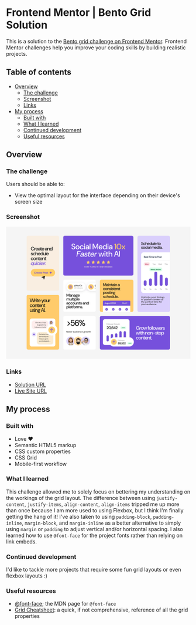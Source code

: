 # Frontend Mentor | Bento Grid Solution

This is a solution to the [Bento grid challenge on Frontend Mentor](https://www.frontendmentor.io/challenges/bento-grid-RMydElrlOj). Frontend Mentor challenges help you improve your coding skills by building realistic projects.

## Table of contents

-   [Overview](#overview)
    -   [The challenge](#the-challenge)
    -   [Screenshot](#screenshot)
    -   [Links](#links)
-   [My process](#my-process)
    -   [Built with](#built-with)
    -   [What I learned](#what-i-learned)
    -   [Continued development](#continued-development)
    -   [Useful resources](#useful-resources)

## Overview

### The challenge

Users should be able to:

-   View the optimal layout for the interface depending on their device's screen size

### Screenshot

![Bento Grid Solution](./screenshots/Bento%20Grid.png)

### Links

-   [Solution URL](https://www.frontendmentor.io/solutions/responsive-bent-grid-using-css-grid-waSA_Tc1tk)
-   [Live Site URL](https://luminous-zabaione-3d5d6c.netlify.app/)

## My process

### Built with

-   Love ♥
-   Semantic HTML5 markup
-   CSS custom properties
-   CSS Grid
-   Mobile-first workflow

### What I learned

This challenge allowed me to solely focus on bettering my understanding on the workings of the grid layout. The difference between using `justify-content`, `justify-items`, `align-content`, `align-items` tripped me up more than once because I am more used to using Flexbox, but I think I'm finally getting the hang of it! I've also taken to using `padding-block`, `padding-inline`, `margin-block`, and `margin-inline` as a better alternative to simply using `margin` or `padding` to adjust vertical and/or horizontal spacing. I also learned how to use `@font-face` for the project fonts rather than relying on link embeds.

### Continued development

I'd like to tackle more projects that require some fun grid layouts or even flexbox layouts :)

### Useful resources

-   [@font-face](https://developer.mozilla.org/en-US/docs/Web/CSS/@font-face); the MDN page for `@font-face`
-   [Grid Cheatsheet](https://grid.malven.co/): a quick, if not comprehensive, reference of all the grid properties
